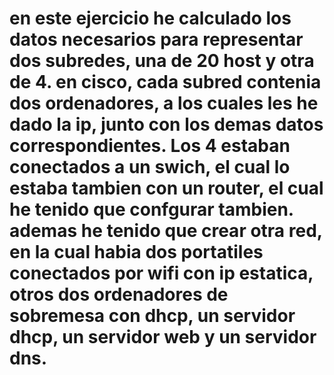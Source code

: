 # en este ejercicio he calculado los datos necesarios para representar dos subredes, una de 20 host y otra de 4. en cisco, cada subred contenia dos ordenadores, a los cuales les he dado la ip, junto con los demas datos correspondientes. Los 4 estaban conectados a un swich, el cual lo estaba tambien con un router, el cual he tenido que confgurar tambien. ademas he tenido que crear otra red, en la cual habia dos portatiles conectados por wifi con ip estatica, otros dos ordenadores de sobremesa con dhcp, un servidor dhcp, un servidor web y un servidor dns.
